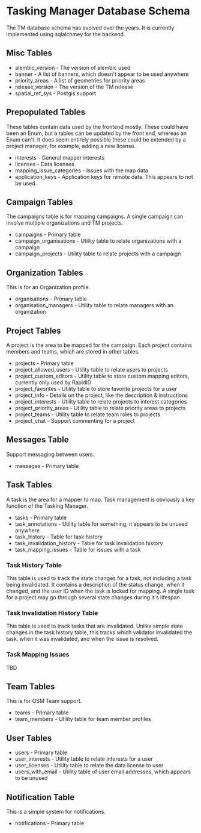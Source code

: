# Tasking Manager Database Schema

The TM database schema has evolved over the years. It is currently
implemented using sqlalchmey for the backend.

## Misc Tables

* alembic_version - The version of alembic used
* banner - A list of banners, which doesn't appear to be used anywhere
* priority_areas - A list of geometries for priority areas
* release_version - The version of the TM release
* spatial_ref_sys - Postgis support

## Prepopulated Tables

These tables contain data used by the frontend mostly. These could
have been an Enum, but a tables can be updated by the front end,
whereas an Enum can't. It does seem entirely possible these could be
extended by a project manager, for example, adding a new license.

* interests - General mapper interests
* licenses - Data licenses
* mapping_issue_categories - Issues with the map data
* application_keys - Application keys for remote data. This appears to
  not be used.

## Campaign Tables

The campaigns table is for mapping campaigns. A single campaign can
involve multiple organizations and TM projects. 

* campaigns - Primary table
* campaign_organisations - Utility table to relate organizations with
  a campaign
* campaign_projects - Utility table to relate projects with a campaign

## Organization Tables

This is for an Organization profile.

* organisations - Primary table
* organisation_managers - Utility table to relate managers with an organization

## Project Tables

A project is the area to be mapped for the campaign. Each project
contains members and teams, which are stored in other tables.

* projects - Primary table
* project_allowed_users - Utility table to relate users to projects
* project_custom_editors - Utility table to store custom mapping
  editors, currently only used by RapidID
* project_favorites - Utility table to store favorite projects for a user
* project_info - Details on the project, like the description & instructions
* project_interests - Utility table to relate projects to interest categories
* project_priority_areas - Utility table to relate priority areas to projects
* project_teams - Utility table to relate team roles to projects
* project_chat - Support commenting for a project

## Messages Table

Support messaging between users.

* messages - Primary table

## Task Tables

A task is the area for a mapper to map. Task management is obviously a
key function of the Tasking Manager.

* tasks - Primary table
* task_annotations - Utility table for something, it appears to be
  unused anywhere
* task_history - Table for task history
* task_invalidation_history - Table for task invalidation history
* task_mapping_issues - Table for issues with a task

### Task History Table

This table is used to track the state changes for a task, not
including a task being invalidated. It contains a description of the
status change, when it changed, and the user ID when the task is
locked for mapping. A single task for a project may go through several
state changes during it's lifespan.

### Task Invalidation History Table

This table is used to track tasks that are invalidated. Unlike simple
state changes in the task history table, this tracks which validator
invalidated the task, when it was invalidated, and when the issue is
resolved.

### Task Mapping Issues

TBD

## Team Tables

This is for OSM Team support.

* teams - Primary table
* team_members - Utility table for team member profiles

## User Tables

* users - Primary table
* user_interests - Utility table to relate interests for a user
* user_licenses - Utility table to relate the data license to user
* users_with_email - Utility table of user email addresses, which
  appears to be unused

## Notification Table

This is a simple system for notifications. 

* notifications - Primary table
